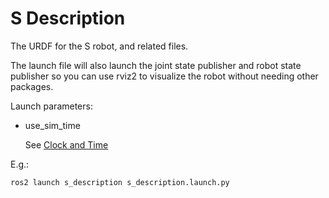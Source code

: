 # S Description

The URDF for the S robot, and related files.

The launch file will also launch the joint state publisher and robot state publisher so you can use rviz2 to
visualize the robot without needing other packages.

Launch parameters:

- use_sim_time
    
    See [Clock and Time](https://design.ros2.org/articles/clock_and_time.html)

E.g.:

    ros2 launch s_description s_description.launch.py 
